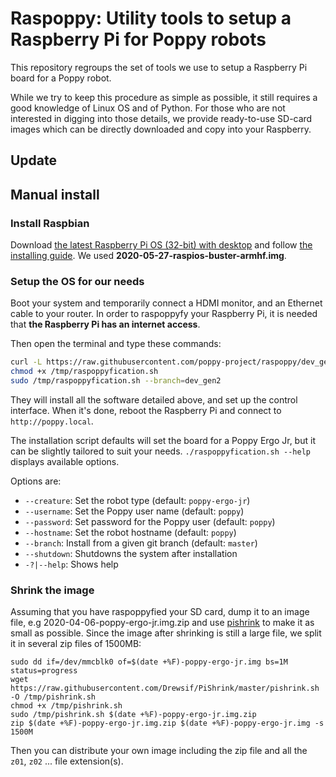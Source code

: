 
# Raspoppy: Utility tools to setup a Raspberry Pi for Poppy robots

This repository regroups the set of tools we use to setup a Raspberry Pi board for a Poppy robot.

While we try to keep this procedure as simple as possible, it still requires a good knowledge of Linux OS and of Python. For those who are not interested in digging into those details, we provide ready-to-use SD-card images which can be directly downloaded and copy into your Raspberry.

## Update

## Manual install

### Install Raspbian

Download [the latest Raspberry Pi OS (32-bit) with desktop](https://downloads.raspberrypi.org/raspios_armhf_latest) and follow [the installing guide](https://www.raspberrypi.org/documentation/installation/installing-images/README.md). We used **2020-05-27-raspios-buster-armhf.img**. 

### Setup the OS for our needs

Boot your system and temporarily connect a HDMI monitor, and an Ethernet cable to your router. In order to raspoppyfy your Raspberry Pi, it is needed that **the Raspberry Pi has an internet access**.

Then open the terminal and type these commands:

```bash
curl -L https://raw.githubusercontent.com/poppy-project/raspoppy/dev_gen2/raspoppyfication.sh -o /tmp/raspoppyfication.sh
chmod +x /tmp/raspoppyfication.sh
sudo /tmp/raspoppyfication.sh --branch=dev_gen2 
```

They will install all the software detailed above, and set up the control interface. When it's done, reboot the Raspberry Pi and connect to `http://poppy.local`.

The installation script defaults will set the board for a Poppy Ergo Jr, but it can be slightly tailored to suit your needs. `./raspoppyfication.sh --help` displays available options.

Options are:

- `--creature`: Set the robot type (default: `poppy-ergo-jr`)
- `--username`: Set the Poppy user name (default: `poppy`)
- `--password`: Set password for the Poppy user (default: `poppy`)
- `--hostname`: Set the robot hostname (default: `poppy`)
- `--branch`: Install from a given git branch (default: `master`)
- `--shutdown`: Shutdowns the system after installation
- `-?|--help`: Shows help

### Shrink the image

Assuming that you have raspoppyfied your SD card, dump it to an image file, e.g 2020-04-06-poppy-ergo-jr.img.zip and use [pishrink](https://github.com/Drewsif/PiShrink/) to make it as small as possible. Since the image after shrinking is still a large file, we split it in several zip files of 1500MB:

```
sudo dd if=/dev/mmcblk0 of=$(date +%F)-poppy-ergo-jr.img bs=1M status=progress
wget https://raw.githubusercontent.com/Drewsif/PiShrink/master/pishrink.sh -O /tmp/pishrink.sh
chmod +x /tmp/pishrink.sh 
sudo /tmp/pishrink.sh $(date +%F)-poppy-ergo-jr.img.zip
zip $(date +%F)-poppy-ergo-jr.img.zip $(date +%F)-poppy-ergo-jr.img -s 1500M
```
Then you can distribute your own image including the zip file and all the `z01`, `z02` ... file extension(s).

